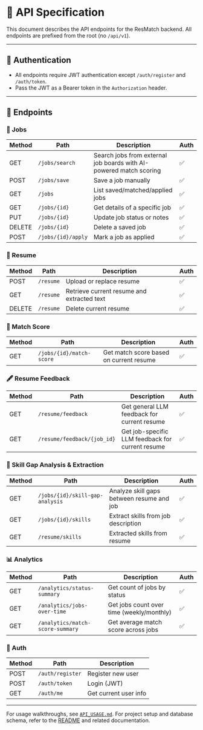 # 📁 API Specification

This document describes the API endpoints for the ResMatch backend. All endpoints are prefixed from the root (no `/api/v1`).

---

## 🔐 Authentication

- All endpoints require JWT authentication except `/auth/register` and `/auth/token`.
- Pass the JWT as a Bearer token in the `Authorization` header.

---

## 📝 Endpoints

### 💼 Jobs

| Method | Path               | Description                                                        | Auth |
| ------ | ------------------ | ------------------------------------------------------------------ | ---- |
| GET    | `/jobs/search`     | Search jobs from external job boards with AI-powered match scoring | ✅   |
| POST   | `/jobs/save`       | Save a job manually                                                | ✅   |
| GET    | `/jobs`            | List saved/matched/applied jobs                                    | ✅   |
| GET    | `/jobs/{id}`       | Get details of a specific job                                      | ✅   |
| PUT    | `/jobs/{id}`       | Update job status or notes                                         | ✅   |
| DELETE | `/jobs/{id}`       | Delete a saved job                                                 | ✅   |
| POST   | `/jobs/{id}/apply` | Mark a job as applied                                              | ✅   |

### 📄 Resume

| Method | Path      | Description                                | Auth |
| ------ | --------- | ------------------------------------------ | ---- |
| POST   | `/resume` | Upload or replace resume                   | ✅   |
| GET    | `/resume` | Retrieve current resume and extracted text | ✅   |
| DELETE | `/resume` | Delete current resume                      | ✅   |

### 🔎 Match Score

| Method | Path                     | Description                             | Auth |
| ------ | ------------------------ | --------------------------------------- | ---- |
| GET    | `/jobs/{id}/match-score` | Get match score based on current resume | ✅   |

### 🖋️ Resume Feedback

| Method | Path                        | Description                                      | Auth |
| ------ | --------------------------- | ------------------------------------------------ | ---- |
| GET    | `/resume/feedback`          | Get general LLM feedback for current resume      | ✅   |
| GET    | `/resume/feedback/{job_id}` | Get job-specific LLM feedback for current resume | ✅   |

### 📔 Skill Gap Analysis & Extraction

| Method | Path                            | Description                               | Auth |
| ------ | ------------------------------- | ----------------------------------------- | ---- |
| GET    | `/jobs/{id}/skill-gap-analysis` | Analyze skill gaps between resume and job | ✅   |
| GET    | `/jobs/{id}/skills`             | Extract skills from job description       | ✅   |
| GET    | `/resume/skills`                | Extracted skills from resume              | ✅   |

### 📊 Analytics

| Method | Path                             | Description                               | Auth |
| ------ | -------------------------------- | ----------------------------------------- | ---- |
| GET    | `/analytics/status-summary`      | Get count of jobs by status               | ✅   |
| GET    | `/analytics/jobs-over-time`      | Get jobs count over time (weekly/monthly) | ✅   |
| GET    | `/analytics/match-score-summary` | Get average match score across jobs       | ✅   |

### 🔑 Auth

| Method | Path             | Description           |
| ------ | ---------------- | --------------------- |
| POST   | `/auth/register` | Register new user     |
| POST   | `/auth/token`    | Login (JWT)           |
| GET    | `/auth/me`       | Get current user info |

---

For usage walkthroughs, see [`API_USAGE.md`](API_USAGE.md). For project setup and database schema, refer to the [README](../README.md) and related documentation.
